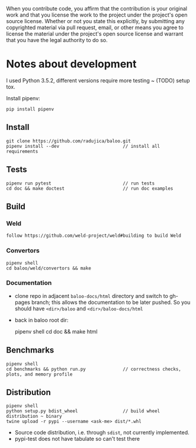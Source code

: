When you contribute code, you affirm that the contribution is your original work and 
that you license the work to the project under the project's open source license. 
Whether or not you state this explicitly, by submitting any copyrighted material via 
pull request, email, or other means you agree to license the material under the 
project's open source license and warrant that you have the legal authority to do so.

# Notes about development

I used Python 3.5.2, different versions require more testing ~ (TODO) setup tox.

Install pipenv:

    pip install pipenv

## Install
    git clone https://github.com/radujica/baloo.git
    pipenv install --dev                        // install all requirements
    
## Tests
    
    pipenv run pytest                           // run tests
    cd doc && make doctest                      // run doc examples
    
## Build

### Weld
    follow https://github.com/weld-project/weld#building to build Weld
    
### Convertors
    pipenv shell
    cd baloo/weld/convertors && make
    
### Documentation
* clone repo in adjacent `baloo-docs/html` directory and switch to gh-pages branch; 
    this allows the documentation to be later pushed. 
    So you should have `<dir>/baloo` and `<dir>/baloo-docs/html`
    
* back in baloo root dir:


    pipenv shell
    cd doc && make html
    
## Benchmarks
    pipenv shell
    cd benchmarks && python run.py              // correctness checks, plots, and memory profile
    
## Distribution
    pipenv shell
    python setup.py bdist_wheel                 // build wheel distribution ~ binary
    twine upload -r pypi --username <ask-me> dist/*.whl
    
- Source code distribution, i.e. through `sdist`, not currently implemented.
- pypi-test does not have tabulate so can't test there
